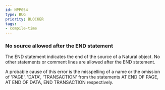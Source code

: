 ```yaml
---
id: NPP054
type: BUG
priority: BLOCKER
tags:
- compile-time
---
```


### No source allowed after the END statement

The END statement indicates the end of the source of a Natural object.
No other statements or comment lines are allowed after the END
statement.

A probable cause of this error is the misspelling of a name or the
omission of 'PAGE', 'DATA', 'TRANSACTION' from the statements
AT END OF PAGE, AT END OF DATA, END TRANSACTION respectively.

